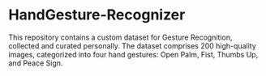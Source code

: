 # HandGesture-Recognizer
This repository contains a custom dataset for Gesture Recognition, collected and curated personally. The dataset comprises 200 high-quality images, categorized into four hand gestures: Open Palm, Fist, Thumbs Up, and Peace Sign.
